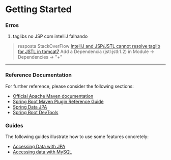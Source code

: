 # Getting Started

### Erros

1. taglibs no JSP com intelliJ falhando 
 > resposta StackOverFlow [IntelliJ and JSP/JSTL cannot resolve taglib for JSTL in tomcat7](https://stackoverflow.com/a/32444393/8941680)
 Add a Dependencia (jstl:jstl:1.2) in Module -> Dependencies -> "+"




 ---
### Reference Documentation
For further reference, please consider the following sections:

* [Official Apache Maven documentation](https://maven.apache.org/guides/index.html)
* [Spring Boot Maven Plugin Reference Guide](https://docs.spring.io/spring-boot/docs/2.1.8.RELEASE/maven-plugin/)
* [Spring Data JPA](https://docs.spring.io/spring-boot/docs/{bootVersion}/reference/htmlsingle/#boot-features-jpa-and-spring-data)
* [Spring Boot DevTools](https://docs.spring.io/spring-boot/docs/{bootVersion}/reference/htmlsingle/#using-boot-devtools)

### Guides
The following guides illustrate how to use some features concretely:

* [Accessing Data with JPA](https://spring.io/guides/gs/accessing-data-jpa/)
* [Accessing data with MySQL](https://spring.io/guides/gs/accessing-data-mysql/)

